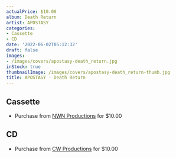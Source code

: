 ```yaml
---
actualPrice: $10.00
album: Death Return
artist: APOSTASY
categories:
- Cassette
- CD
date: '2022-06-02T05:12:32'
draft: false
images:
- /images/covers/apostasy-death_return.jpg
inStock: true
thumbnailImage: /images/covers/apostasy-death_return-thumb.jpg
title: APOSTASY - Death Return
---
```


## Cassette
* Purchase from [NWN Productions](http://shop.nwnprod.com/index.php?route=product/product&path=73&product_id=24063&sort=pd.name&order=ASC) for $10.00
## CD
* Purchase from [CW Productions](https://shop.cwproductions.net/products/apostasy-death-return-cd) for $10.00
